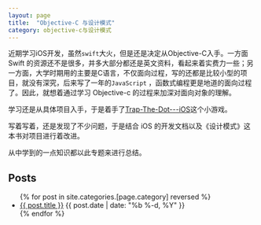 ```yaml
---
layout: page
title:  "Objective-C 与设计模式"
category: objective-c与设计模式
---
```


近期学习iOS开发，虽然`swift`大火，但是还是决定从Objective-C入手。一方面 Swift 的资源还不是很多，并多大部分都还是英文资料，看起来着实费力一些；另一方面，大学时期用的主要是C语言，不仅面向过程，写的还都是比较小型的项目，就没有深究，后来写了一年的`JavaScript` ，函数式编程更是地道的面向过程了。因此，就想着通过学习 Objective-c 的过程来加深对面向对象的理解。

学习还是从具体项目入手，于是着手了[Trap-The-Dot---iOS](https://github.com/reeonce/Trap-The-Dot---iOS)这个小游戏。

写着写着，还是发现了不少问题，于是结合 iOS 的开发文档以及《设计模式》这本书对项目进行着改进。

从中学到的一点知识都以此专题来进行总结。

## Posts
<ul class="posts">
{% for post in site.categories.[page.category] reversed %}
      <li>
        <a class="post-link" href="{{ post.url | prepend: site.baseurl }}">{{ post.title }}</a>
        <span class="post-date">{{ post.date | date: "%b %-d, %Y" }}</span>
      </li>
{% endfor %}
</ul>